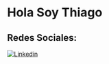 # Hola Soy Thiago 
## Redes Sociales:
[![Linkedin](https://encrypted-tbn0.gstatic.com/images?q=tbn:ANd9GcR7rNXq5RhB-1WFy2kbBSjFpva9MidNNW8nWA&s)](https://www.linkedin.com/in/thiago-lencina-b%C3%A1ez-aa229328a?utm_source=share&utm_campaign=share_via&utm_content=profile&utm_medium=android_app)
